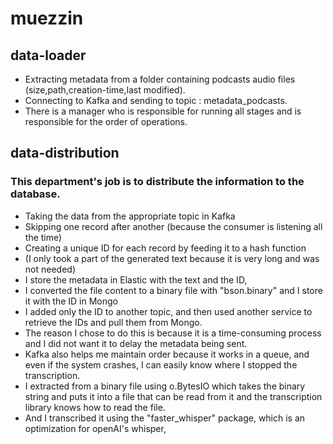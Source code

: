 #  muezzin


## data-loader

* Extracting metadata from a folder containing podcasts audio files (size,path,creation-time,last modified).
* Connecting to Kafka and sending to topic : metadata_podcasts.
* There is a manager who is responsible for running all stages and is responsible for the order of operations.


## data-distribution

### This department's job is to distribute the information to the database.

* Taking the data from the appropriate topic in Kafka
* Skipping one record after another (because the consumer is listening all the time)
* Creating a unique ID for each record by feeding it to a hash function
* (I only took a part of the generated text because it is very long and was not needed)
* I store the metadata in Elastic with the text and the ID,
* I converted the file content to a binary file with "bson.binary" and I store it with the ID in Mongo
* I added only the ID to another topic, and then used another service to retrieve the IDs and pull them from Mongo.
* The reason I chose to do this is because it is a time-consuming process and I did not want it to delay the metadata being sent.
* Kafka also helps me maintain order because it works in a queue, and even if the system crashes, I can easily know where I stopped the transcription.
* I extracted from a binary file using o.BytesIO which takes the binary string and puts it into a file that can be read from it and the transcription library knows how to read the file.
* And I transcribed it using the "faster_whisper" package, which is an optimization for openAI's whisper,
